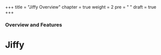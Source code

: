 +++
title = "Jiffy Overview"
chapter = true
weight = 2
pre = "<i class='fa fa-github'></i> " 
draft = true
+++

### Overview and Features

# Jiffy
